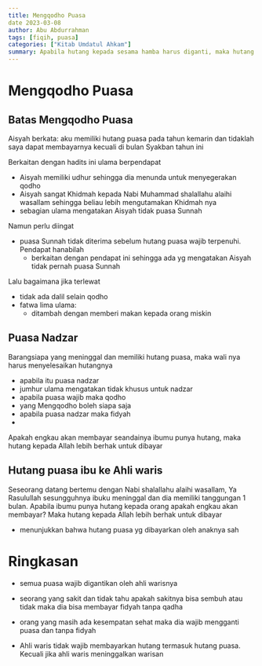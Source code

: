 ```yaml
---
title: Mengqodho Puasa
date 2023-03-08
author: Abu Abdurrahman
tags: [fiqih, puasa]
categories: ["Kitab Umdatul Ahkam"]
summary: Apabila hutang kepada sesama hamba harus diganti, maka hutang kepada Allah lebih berhak untuk di qodho.
---
```


# Mengqodho Puasa

## Batas Mengqodho Puasa

Aisyah berkata: aku memiliki hutang puasa pada tahun kemarin dan tidaklah saya dapat membayarnya kecuali di bulan Syakban tahun ini

Berkaitan dengan hadits ini ulama berpendapat
- Aisyah memiliki udhur sehingga dia menunda untuk menyegerakan qodho
- Aisyah sangat Khidmah kepada Nabi Muhammad shalallahu alaihi wasallam sehingga beliau lebih mengutamakan Khidmah nya
- sebagian ulama mengatakan Aisyah tidak puasa Sunnah 


Namun perlu diingat
- puasa Sunnah tidak diterima sebelum hutang puasa wajib terpenuhi. Pendapat hanabilah
  - berkaitan dengan pendapat ini sehingga ada yg mengatakan Aisyah tidak pernah puasa Sunnah 

Lalu bagaimana jika terlewat
- tidak ada dalil selain qodho
- fatwa lima ulama: 
  - ditambah dengan memberi makan kepada orang miskin


## Puasa Nadzar

Barangsiapa yang meninggal dan memiliki hutang puasa, maka wali nya harus menyelesaikan hutangnya

- apabila itu puasa nadzar
- jumhur ulama mengatakan tidak khusus untuk nadzar
- apabila puasa wajib maka qodho
- yang Mengqodho boleh siapa saja
- apabila puasa nadzar maka fidyah
- 

Apakah engkau akan membayar seandainya ibumu punya hutang, maka hutang kepada Allah lebih berhak untuk dibayar

## Hutang puasa ibu ke Ahli waris 

Seseorang datang bertemu dengan Nabi shalallahu alaihi wasallam, Ya Rasulullah sesungguhnya ibuku meninggal dan dia memiliki tanggungan 1 bulan. Apabila ibumu punya hutang kepada orang apakah engkau akan membayar? Maka hutang kepada Allah lebih berhak untuk dibayar

- menunjukkan bahwa hutang puasa yg dibayarkan oleh anaknya sah

# Ringkasan 

- semua puasa wajib digantikan oleh ahli warisnya
- seorang yang sakit dan tidak tahu apakah sakitnya bisa sembuh atau tidak maka dia bisa membayar fidyah tanpa qadha
- orang yang masih ada kesempatan sehat maka dia wajib mengganti puasa dan tanpa fidyah

- Ahli waris tidak wajib membayarkan hutang termasuk hutang puasa. Kecuali jika ahli waris meninggalkan warisan

